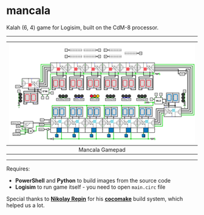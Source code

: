 # mancala
Kalah (6, 4) game for Logisim, built on the CdM-8 processor.

---
| ![the Mancala Gamepad](export/gamepad_small.png)|
|:-----------------------------------------------:|
|                 Mancala Gamepad                 |

---

Requires:
- **PowerShell** and **Python** to build images from the source code
- **Logisim** to run game itself - you need to open `main.circ` file

Special thanks to [**Nikolay Repin**](https://github.com/Intelix8996) for his [**cocomake**](https://github.com/Intelix8996/cocomake) build system, which helped us a lot.
